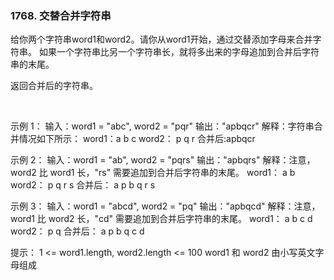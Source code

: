 ### 1768. 交替合并字符串

给你两个字符串word1和word2。请你从word1开始，通过交替添加字母来合并字符串。
如果一个字符串比另一个字符串长，就将多出来的字母追加到合并后字符串的末尾。

返回合并后的字符串。

 

示例 1：
输入：word1 = "abc", word2 = "pqr"
输出："apbqcr"
解释：字符串合并情况如下所示：
word1：a b c
word2： p q  r
合并后:apbqcr

示例 2：
输入：word1 = "ab", word2 = "pqrs"
输出："apbqrs"
解释：注意，word2 比 word1 长，"rs" 需要追加到合并后字符串的末尾。
word1：  a   b 
word2：    p   q   r   s
合并后：  a p b q   r   s

示例 3：
输入：word1 = "abcd", word2 = "pq"
输出："apbqcd"
解释：注意，word1 比 word2 长，"cd" 需要追加到合并后字符串的末尾。
word1：  a   b   c   d
word2：    p   q 
合并后：  a p b q c   d
 

提示：
1 <= word1.length, word2.length <= 100
word1 和 word2 由小写英文字母组成

